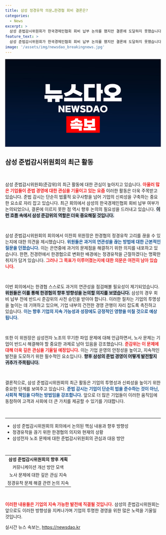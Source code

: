 ```yaml
---
title: 삼성 정경유착 의문…한경협 회비 결론은?
categories:
  - News
excerpt: >
  삼성 준법감시위원회가 한국경제인협회 회비 납부 논의를 했지만 결론에 도달하지 못했습니다. 정경유착 고리를 끊을 수 있을지 의문이 제기된 가운데, 삼성의 노사 문제도 주목받고 있습니다.
feature_text: >
  삼성 준법감시위원회가 한국경제인협회 회비 납부 논의를 했지만 결론에 도달하지 못했습니다. 정경유착 고리를 끊을 수 있을지 의문이 제기된 가운데, 삼성의 노사 문제도 주목받고 있습니다.
image: '/assets/img/newsdao_breakingnews.jpg'
---
```


<p><img src="/assets/img/newsdao_breakingnews.jpg" alt="ranknews 속보" /></p>

<h2 data-ke-size="size26">삼성 준법감시위원회의 최근 활동</h2>

<p data-ke-size="size16">&nbsp;</p>

<p>삼성 준법감시위원회(준감위)의 최근 활동에 대한 관심이 높아지고 있습니다. <b><span style="color: #ee2323;">아울러 많은 기업들이 준법 경영에 대한 관심을 기울이고 있는 요즘</span></b> 이러한 활동은 더욱 주목받고 있습니다. 준법 감시는 단순히 법률적 요구사항을 넘어 기업의 신뢰성을 구축하는 중요한 요소로 자리 잡고 있습니다. 최근 회의에서 삼성의 한국경제인협회 회비 납부 여부가 논의되었으나, 결론에 이르지 못한 점 역시 향후 논의의 필요성을 드러내고 있습니다. <b><span style="background-color: #21538527;">이런 흐름 속에서 삼성 준감위의 역할은 더욱 중요해질 것입니다.</span></b></p>

<p data-ke-size="size16">&nbsp;</p>

<p>삼성 준법감시위원회의 회의에서 이찬희 위원장은 한경협의 정경유착 고리를 끊을 수 있는지에 대한 의견을 제시했습니다. <b><span style="color: #1a5490;">위원들은 과거의 연관성을 끊는 방법에 대한 근본적인 질문을 던졌습니다.</span></b> 이는 은연중에 과거의 문제점을 해결하기 위한 의지를 내포하고 있습니다. 한편, 전경련에서 한경협으로 변화한 배경에는 정경유착을 근절하겠다는 명확한 취지가 담겨 있습니다. <b><span style="color: #ee2323;">그러나 그 목표가 이루어졌는지에 대한 의문은 여전히 남아 있습니다.</span></b></p>

<p data-ke-size="size16">&nbsp;</p>

<p>이번 회의에서는 한경협 스스로도 과거의 연관성을 점검해볼 필요성이 제기되었습니다. <b><span style="background-color: #21538527;">위원들은 이를 통해 한경협의 향후 방향성을 논의할 의지를 보였습니다.</span></b> 삼성의 경우 회비 납부 전에 반드시 준감위의 사전 승인을 받아야 합니다. 이러한 절차는 기업의 투명성을 높이는 데 기여하고 있으며, 기업 내부의 건전한 경영 관행이 자리 잡도록 촉진하고 있습니다. <b><span style="color: #1a5490;">이는 향후 기업의 지속 가능성과 성장에도 긍정적인 영향을 미칠 것으로 예상됩니다.</span></b></p>

<p data-ke-size="size16">&nbsp;</p>

<p>또한 이 위원장은 삼성전자 노조의 무기한 파업 문제에 대해 언급하면서, 노사 문제는 기업이 반드시 해결해야 할 중요한 과제로 남아 있음을 강조했습니다. <b><span style="color: #ee2323;">준감위는 이 문제에 대해 더욱 깊은 관심을 기울일 예정입니다.</span></b> 이는 기업 운영의 안정성을 높이고, 지속적인 발전을 도모하기 위한 필수적인 요소입니다. <b><span style="background-color: #21538527;">향후 삼성의 준법 경영이 어떻게 발전할지 귀추가 주목됩니다.</span></b></p>

<p data-ke-size="size16">&nbsp;</p>

<p>결론적으로, 삼성 준법감시위원회의 최근 활동은 기업의 투명성과 신뢰성을 높이기 위한 중요한 단계를 보여주고 있습니다. <b><span style="color: #1a5490;">준법 감시는 기업이 단순히 법을 준수하는 것이 아닌, 사회적 책임을 다하는 방법임을 강조합니다.</span></b> 앞으로 더 많은 기업들이 이러한 움직임에 동참하여 고객과 사회에 더 큰 가치를 제공할 수 있기를 기대합니다. </p>

<p data-ke-size="size16">&nbsp;</p>

<hr>

<ul>
    <li>삼성 준법감시위원회의 회의에서 논의된 핵심 내용과 향후 방향성</li>
    <li>정경유착을 끊기 위한 한경협의 의지와 현재의 상황</li>
    <li>삼성전자 노조 문제에 대한 준법감시위원회의 관심과 대응 방안</li>
</ul>

<p data-ke-size="size16">&nbsp;</p>

<table style="width: 100%;">
    <tr>
        <td style="text-align: center; height: 17px;"><b>삼성 준법감시위원회의 향후 계획</b></td>
    </tr>
    <tr>
        <td style="text-align: center; height: 17px;">커뮤니케이션 개선 방안 모색</td>
    </tr>
    <tr>
        <td style="text-align: center; height: 17px;">노사 문제에 대한 깊은 관심 지속</td>
    </tr>
    <tr>
        <td style="text-align: center; height: 17px;">정경유착 문제 해결 관련 논의 지속</td>
    </tr>
</table>

<p data-ke-size="size16">&nbsp;</p>

<p><b><span style="color: #ee2323;">이러한 내용들은 기업의 지속 가능한 발전에 직결될 것입니다.</span></b> 삼성의 준법감시위원회는 앞으로도 이러한 방향성을 지켜나가며 기업의 투명한 경영을 위한 많은 노력을 기울일 것입니다.</p>
실시간 뉴스 속보는, <a href="https://newsdao.kr" rel="dofollow">https://newsdao.kr</a>


